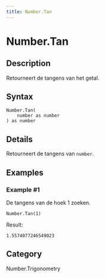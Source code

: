 ```yaml
---
title: Number.Tan
---
```


# Number.Tan


## Description

Retourneert de tangens van het getal.


## Syntax

```powerquery
Number.Tan(
    number as number
) as number
```


## Details

Retourneert de tangens van <code>number</code>.


## Examples

### Example #1 
De tangens van de hoek 1 zoeken.
```powerquery
Number.Tan(1)
```

Result: 
```powerquery
1.5574077246549023
```




## Category
Number.Trigonometry
